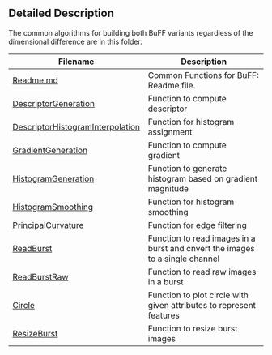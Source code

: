 ## Detailed Description
The common algorithms for building both BuFF variants regardless of the dimensional difference are in this folder.


| Filename | Description |  
| ---------| ----------- |
| [Readme.md](/common/Readme.md) | Common Functions for BuFF: Readme file. |
| [DescriptorGeneration](/common/DescriptorGeneration.m) | Function to compute descriptor |
| [DescriptorHistogramInterpolation](./common/DescriptorHistogramInterpolation.m) | Function for histogram assignment |
| [GradientGeneration](./utils/GradientGeneration.m) | Function to compute gradient |
| [HistogramGeneration](./common/HistogramGeneration.m) | Function to generate histogram based on gradient magnitude |
| [HistogramSmoothing](./common/HistogramSmoothing.m) | Function for histogram smoothing |
| [PrincipalCurvature](./common/PrincipalCurvature.m) | Function for edge filtering |
| [ReadBurst](./common/ReadBurst.m) | Function to read images in a burst and cnvert the images to a single channel |
| [ReadBurstRaw](./common/ReadBurstRaw.m) | Function to read raw images in a burst |
| [Circle](./common/circle.m) | Function to plot circle with given attributes to represent features  |
| [ResizeBurst](./common/ResizeBurst.m) | Function to resize burst images |
